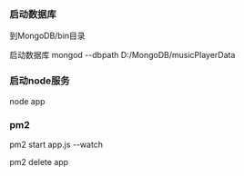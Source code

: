### 启动数据库

到MongoDB/bin目录

启动数据库 mongod --dbpath D:/MongoDB/musicPlayerData

### 启动node服务

node app

### pm2 

pm2 start app.js --watch

pm2 delete app